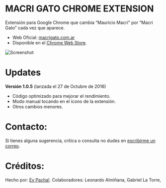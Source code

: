 # MACRI GATO CHROME EXTENSION
Extensión para Google Chrome que cambia “Mauricio Macri” por “Macri Gato” cada vez que aparece.

 - Web Oficial: [macrigato.com.ar](http://macrigato.com.ar)
 - Disponible en el [Chrome Web
   Store](https://chrome.google.com/webstore/detail/macri-gato/lnjjbgjmogkocampmlmikfggonalliej).

![Screenshot](https://raw.githubusercontent.com/eypacha/macri-gato/master/screenshots/google-888.jpg)

# Updates
**Versión 1.0.5** (lanzada el 27 de Octubre de 2016)
*  Código optimizado para mejorar el rendimiento.
* Modo manual tocando en el ícono de la extensión.
* Otros cambios menores.

# Contacto:
Si tienes alguna sugerencia, crítica o consulta no dudes en [escribirme un correo](mailto:pachaguionbajo@gmail.com?Subject=MacriGato%20v1.1).

# Créditos:
Hecho por: [Ey Pacha!](http://eypacha.com.ar).
Colaboradores: Leonardo Almiñana, Gabriel La Torre,